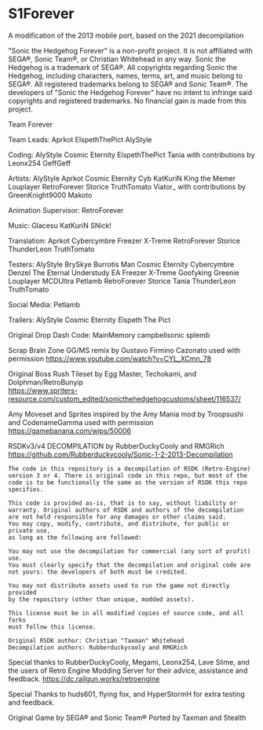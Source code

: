 # S1Forever
 A modification of the 2013 mobile port, based on the 2021 decompilation


"Sonic the Hedgehog Forever" is a non-profit project. It is not
affiliated with SEGA®, Sonic Team®, or Christian Whitehead in any way.
Sonic the Hedgehog is a trademark of SEGA®. All copyrights regarding Sonic
the Hedgehog, including characters, names, terms, art, and music belong to
SEGA®. All registered trademarks belong to SEGA® and Sonic Team®. The
developers of "Sonic the Hedgehog Forever" have no intent to infringe said
copyrights and registered trademarks. No financial gain is made from this
project.



Team Forever

Team Leads:
Aprkot
ElspethThePict
AlyStyle

Coding:
AlyStyle
Cosmic Eternity
ElspethThePict
Tania
with contributions by
	Leonx254
	GeffGeff

Artists:
AlyStyle
Aprkot
Cosmic Eternity
Cyb
KatKuriN
King the Memer
Louplayer
RetroForever
Storice
TruthTomato
Viator_
with contributions by
	GreenKnight9000
	Makoto

Animation Supervisor:
RetroForever

Music:
Glacesu
KatKuriN
SNick!

Translation:
Aprkot
Cybercymbre
Freezer X-Treme
RetroForever
Storice
ThunderLeon
TruthTomato

Testers:
AlyStyle
BrySkye
Burrotis Man
Cosmic Eternity
Cybercymbre
Denzel The Eternal Understudy
EA
Freezer X-Treme
Goofyking
Greenie
Louplayer
MCDUltra
Petlamb
RetroForever
Storice
Tania
ThunderLeon
TruthTomato

Social Media:
Petlamb

Trailers:
AlyStyle
Cosmic Eternity
Elspeth The Pict






Original Drop Dash Code:
MainMemory
campbellsonic
splemb
	
Scrap Brain Zone GG/MS remix by Gustavo Firmino Cazonato
	used with permission
	https://www.youtube.com/watch?v=CYL_XCmn_78
	
Original Boss Rush Tileset by Egg Master, Techokami, and Dolphman/RetroBunyip	
	https://www.spriters-resource.com/custom_edited/sonicthehedgehogcustoms/sheet/116537/

Amy Moveset and Sprites inspired by the Amy Mania mod by Troopsushi and CodenameGamma
	used with permission
    	https://gamebanana.com/wips/50006
	

RSDKv3/v4 DECOMPILATION by RubberDuckyCooly and RMGRich
	https://github.com/Rubberduckycooly/Sonic-1-2-2013-Decompilation

	The code in this repository is a decompilation of RSDK (Retro-Engine)
	version 3 or 4. There is original code in this repo, but most of the
	code is to be functionally the same as the version of RSDK this repo
	specifies.

	This code is provided as-is, that is to say, without liability or
	warranty. Original authors of RSDK and authors of the decompilation
	are not held responsible for any damages or other claims said.
	You may copy, modify, contribute, and distribute, for public or private use,
	as long as the following are followed:

	You may not use the decompilation for commercial (any sort of profit) use.
	You must clearly specify that the decompilation and original code are
	not yours: the developers of both must be credited.

	You may not distribute assets used to run the game not directly provided
	by the repository (other than unique, modded assets).

	This license must be in all modified copies of source code, and all forks
	must follow this license.

	Original RSDK author: Christian "Taxman" Whitehead
	Decompilation authors: Rubberduckycooly and RMGRich


Special thanks to RubberDuckyCooly, Megami, Leonx254, Lave Slime, and the users
of Retro Engine Modding Server for their advice, assistance and feedback.
	https://dc.railgun.works/retroengine
	
Special Thanks to huds601, flying fox, and HyperStormH for extra testing and feedback.

Original Game by SEGA® and Sonic Team®
Ported by Taxman and Stealth
